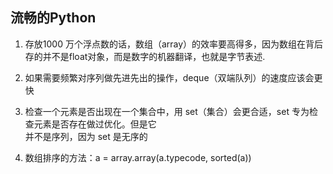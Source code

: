 ## 流畅的Python

1. 存放1000 万个浮点数的话，数组（array）的效率要高得多，因为数组在背后存的并不是float对象，而是数字的机器翻译，也就是字节表述.

2. 如果需要频繁对序列做先进先出的操作，deque（双端队列）的速度应该会更快

3. 检查一个元素是否出现在一个集合中，用 set（集合）会更合适，set 专为检查元素是否存在做过优化。但是它  
   并不是序列，因为 set 是无序的

4. 数组排序的方法：a = array.array\(a.typecode, sorted\(a\)\)



